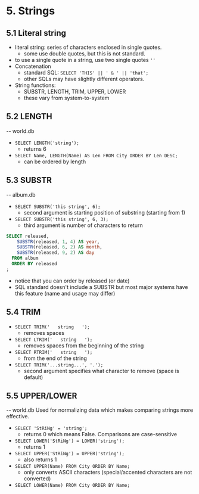 # 5. Strings

## 5.1 Literal string
- literal string: series of characters enclosed in single quotes.
    - some use double quotes, but this is not standard.
- to use a single quote in a string, use two single quotes `''`
- Concatenation
    - standard SQL: `SELECT 'THIS' || ' & ' || 'that';`
    - other SQLs may have slightly different operators.
- String functions:
    - SUBSTR, LENGTH, TRIM, UPPER, LOWER
    - these vary from system-to-system

## 5.2 LENGTH
-- world.db

- `SELECT LENGTH('string');`
    - returns 6
- `SELECT Name, LENGTH(Name) AS Len FROM City ORDER BY Len DESC;`
    - can be ordered by length

## 5.3 SUBSTR
-- album.db

- `SELECT SUBSTR('this string', 6);`
    - second argument is starting position of substring (starting from 1)
- `SELECT SUBSTR('this string', 6, 3);`
    - third argument is number of characters to return

```sql
SELECT released,
    SUBSTR(released, 1, 4) AS year,
    SUBSTR(released, 6, 2) AS month,
    SUBSTR(released, 9, 2) AS day
  FROM album
  ORDER BY released
;
```
- notice that you can order by released (or date)
- SQL standard doesn't include a SUBSTR but most major systems have this feature (name and usage may differ)
    
## 5.4 TRIM

- `SELECT TRIM('   string   ');`
    - removes spaces
- `SELECT LTRIM('   string   ');`
    - removes spaces from the beginning of the string
- `SELECT RTRIM('   string   ');`
    - from the end of the string
- `SELECT TRIM('...string...', '.');`
    - second argument specifies what character to remove (space is default)
    
## 5.5 UPPER/LOWER
-- world.db
Used for normalizing data which makes comparing strings more effective.

- `SELECT 'StRiNg' = 'string';`
    - returns 0 which means False. Comparisons are case-sensitive
- `SELECT LOWER('StRiNg') = LOWER('string');`
    - returns 1
- `SELECT UPPER('StRiNg') = UPPER('string');`
    - also returns 1
- `SELECT UPPER(Name) FROM City ORDER BY Name;`
    - only converts ASCII characters (special/accented characters are not converted) 
- `SELECT LOWER(Name) FROM City ORDER BY Name;`
